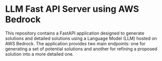 # LLM Fast API Server using AWS Bedrock

This repository contains a FastAPI application designed to generate solutions and detailed solutions using a Language Model (LLM) hosted on AWS Bedrock. The application provides two main endpoints: one for generating a set of potential solutions and another for refining a proposed solution into a more detailed one.


